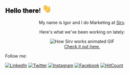 <h2> 𝐇𝐞𝐥𝐥𝐨 𝐭𝐡𝐞𝐫𝐞! <img src="https://github.com/ABSphreak/ABSphreak/blob/master/gifs/Hi.gif" width="30px"></h2>
<div align="center">
  <p>My name is Igor and I do Marketing at <a href="https://sirv.com/">Sirv</a>.</p>
  <p>Here's what we've been working on lately:</p>
  <img src="https://sirv.sirv.com/email%20marketing/SMV-3.5MB.gif" alt="How Sirv works animated GIF"/>
  <br>
  <a href="https://sirv.com/help/articles/sirv-media-viewer/">Check it out here.</a>

</div>

Follow me:<br>

<a href="https://www.linkedin.com/in/igorvaryvoda" target="_blank"><img src="https://img.shields.io/badge/LinkedIn-%230077B5.svg?&style=flat-square&logo=linkedin&logoColor=white" alt="LinkedIn"></a>
<a href="https://www.twitter.com/igorvaryvoda" target="_blank"><img src="https://img.shields.io/badge/Twitter-%230077B5.svg?&style=flat-square&logo=twitter&logoColor=white" alt="Twitter"></a>
<a href="https://www.instagram.com/earthroulette" target="_blank"><img src="https://img.shields.io/badge/Instagram-%23E4405F.svg?&style=flat-square&logo=instagram&logoColor=white" alt="Instagram"></a>
<a href="https://www.facebook.com/varyvoda" target="_blank"><img src="https://img.shields.io/badge/Facebook-%231877F2.svg?&style=flat-square&logo=facebook&logoColor=white" alt="Facebook"></a>
[![HitCount](http://hits.dwyl.com/IgorVaryvoda/IgorVaryvoda.svg)](http://hits.dwyl.com/IgorVaryvoda/IgorVaryvoda)
